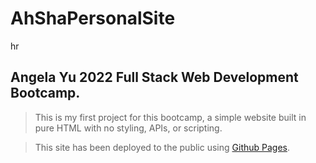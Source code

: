 # AhShaPersonalSite

hr

## Angela Yu 2022 Full Stack Web Development Bootcamp.

> This is my first project for this bootcamp, a simple website built in pure HTML with no styling, APIs, or scripting.

> This site has been deployed to the public using [Github Pages](https://pages.github.com/).
